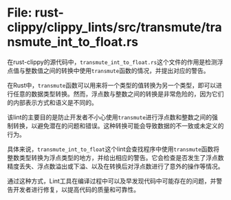 # File: rust-clippy/clippy_lints/src/transmute/transmute_int_to_float.rs

在rust-clippy的源代码中，`transmute_int_to_float.rs`这个文件的作用是检测浮点值与整数值之间的转换中使用`transmute`函数的情况，并提出对应的警告。

在Rust中，`transmute`函数可以用来将一个类型的值转换为另一个类型，即可以进行任意的数据类型转换。然而，浮点数与整数之间的转换是非常危险的，因为它们的内部表示方式和语义是不同的。

该lint的主要目的是防止开发者不小心使用`transmute`进行浮点数和整数之间的强制转换，以避免潜在的问题和错误。这种转换可能会导致数据的不一致或未定义的行为。

具体来说，`transmute_int_to_float`这个lint会查找程序中使用`transmute`函数将整数类型转换为浮点类型的地方，并给出相应的警告。它会检查是否发生了浮点数精度丢失、浮点数溢出或下溢、以及在转换后对浮点数进行了意外的操作等情况。

通过这种方式，Lint工具在编译过程中可以及早发现代码中可能存在的问题，并警告开发者进行修复，以提高代码的质量和可靠性。

